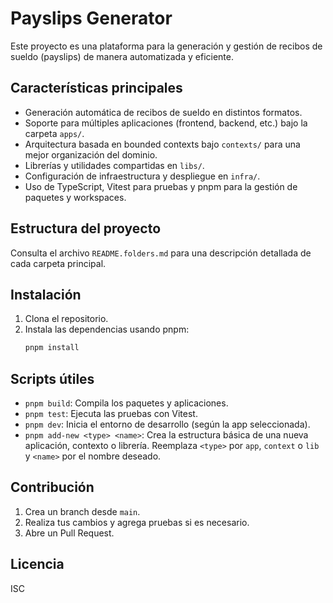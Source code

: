 # Payslips Generator

Este proyecto es una plataforma para la generación y gestión de recibos de sueldo (payslips) de manera automatizada y eficiente.

## Características principales

- Generación automática de recibos de sueldo en distintos formatos.
- Soporte para múltiples aplicaciones (frontend, backend, etc.) bajo la carpeta `apps/`.
- Arquitectura basada en bounded contexts bajo `contexts/` para una mejor organización del dominio.
- Librerías y utilidades compartidas en `libs/`.
- Configuración de infraestructura y despliegue en `infra/`.
- Uso de TypeScript, Vitest para pruebas y pnpm para la gestión de paquetes y workspaces.

## Estructura del proyecto

Consulta el archivo `README.folders.md` para una descripción detallada de cada carpeta principal.

## Instalación

1. Clona el repositorio.
2. Instala las dependencias usando pnpm:
   ```sh
   pnpm install
   ```

## Scripts útiles

- `pnpm build`: Compila los paquetes y aplicaciones.
- `pnpm test`: Ejecuta las pruebas con Vitest.
- `pnpm dev`: Inicia el entorno de desarrollo (según la app seleccionada).
- `pnpm add-new <type> <name>`: Crea la estructura básica de una nueva aplicación, contexto o librería. Reemplaza `<type>` por `app`, `context` o `lib` y `<name>` por el nombre deseado.

## Contribución

1. Crea un branch desde `main`.
2. Realiza tus cambios y agrega pruebas si es necesario.
3. Abre un Pull Request.

## Licencia

ISC
